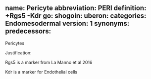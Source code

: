 name: Pericyte
abbreviation: PERI
definition: +Rgs5 -Kdr
go:
shogoin:
uberon:
categories: Endomesodermal
version: 1
synonyms:
predecessors:
---

Pericytes

Justification:

Rgs5 is a marker from La Manno et al 2016

Kdr is a marker for Endothelial cells
